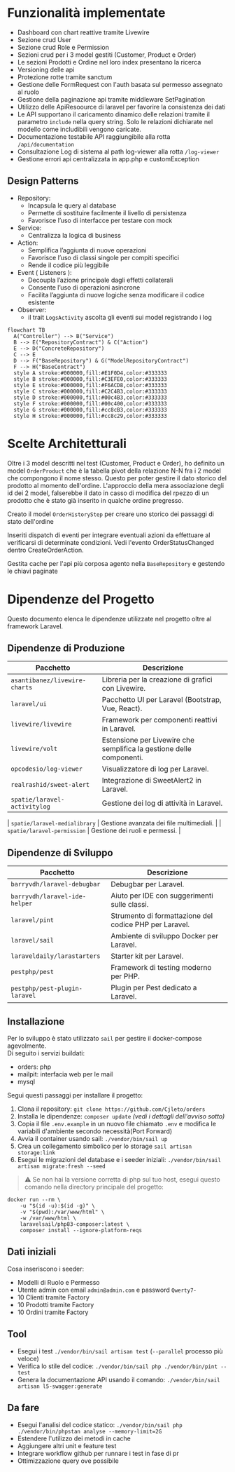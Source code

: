 
# Funzionalità implementate
- Dashboard con chart reattive tramite Livewire
- Sezione crud User
- Sezione crud Role e Permission
- Sezioni crud per i 3 model gestiti (Customer, Product e Order)
- Le sezioni Prodotti e Ordine nel loro index presentano la ricerca 
- Versioning delle api
- Protezione rotte tramite sanctum
- Gestione delle FormRequest con l'auth basata sul permesso assegnato al ruolo
- Gestione della paginazione api tramite middleware SetPagination
- Utilizzo delle ApiResoource di laravel per favorire la consistenza dei dati
- Le API supportano il caricamento dinamico delle relazioni tramite il parametro `include` nella query string. Solo le relazioni dichiarate nel modello come includibili vengono caricate.
- Documentazione testabile API raggiungibile alla rotta `/api/documentation`
- Consultazione Log di sistema al path log-viewer alla rotta `/log-viewer`
- Gestione errori api centralizzata in app.php e customException

## Design Patterns
- Repository:
    - Incapsula le query al database  
    - Permette di sostituire facilmente il livello di persistenza  
    - Favorisce l’uso di interfacce per testare con mock 
- Service:
    - Centralizza la logica di business
- Action:
    - Semplifica l’aggiunta di nuove operazioni
    - Favorisce l’uso di classi singole per compiti specifici
    - Rende il codice più leggibile
- Event ( Listeners ):
    - Decoupla l’azione principale dagli effetti collaterali
    - Consente l’uso di operazioni asincrone
    - Facilita l’aggiunta di nuove logiche senza modificare il codice esistente
- Observer: 
    - il trait `LogsActivity` ascolta gli eventi sui model registrando i log

```mermaid
flowchart TB
  A("Controller") --> B("Service")
  B --> E("RepositoryContract") & C("Action")
  E --> D("ConcreteRepository")
  C --> E
  D --> F("BaseRepository") & G("ModelRepositoryContract")
  F --> H("BaseContract")
  style A stroke:#000000,fill:#E1F0D4,color:#333333
  style B stroke:#000000,fill:#C3EFE0,color:#333333
  style E stroke:#000000,fill:#F6ACD8,color:#333333
  style C stroke:#000000,fill:#C2C4B3,color:#333333
  style D stroke:#000000,fill:#00c4B3,color:#333333
  style F stroke:#000000,fill:#00c400,color:#333333
  style G stroke:#000000,fill:#cc8cB3,color:#333333
  style H stroke:#000000,fill:#cc8c29,color:#333333

```

# Scelte Architetturali
Oltre i 3 model descritti nel test (Customer, Product e Order), ho definito un model `OrderProduct` che è la tabella pivot della relazione N-N fra i 2 model che compongono il nome stesso. Questo per poter gestire il dato storico del prodotto al momento dell'ordine. L'approccio della mera associazione degli id dei 2 model, falserebbe il dato in casso di modifica del rpezzo di un prodotto che è stato già inserito in qualche ordine pregresso.

Creato il model `OrderHistoryStep` per creare uno storico dei passaggi di stato dell'ordine

Inseriti dispatch di eventi per integrare eventuali azioni da effettuare al verificarsi di determinate condizioni. Vedi l'evento OrderStatusChanged dentro CreateOrderAction.

Gestita cache per l'api più corposa agento nella `BaseRepository` e gestendo le chiavi paginate


# Dipendenze del Progetto
Questo documento elenca le dipendenze utilizzate nel progetto oltre al framework Laravel.

## Dipendenze di Produzione

| Pacchetto | Descrizione |
|-----------|------------|
| `asantibanez/livewire-charts` | Libreria per la creazione di grafici con Livewire. |
| `laravel/ui` | Pacchetto UI per Laravel (Bootstrap, Vue, React). |
| `livewire/livewire` | Framework per componenti reattivi in Laravel. |
| `livewire/volt` | Estensione per Livewire che semplifica la gestione delle componenti. |
| `opcodesio/log-viewer` | Visualizzatore di log per Laravel. |
| `realrashid/sweet-alert` | Integrazione di SweetAlert2 in Laravel. |
| `spatie/laravel-activitylog` | Gestione dei log di attività in Laravel. |

| `spatie/laravel-medialibrary` | Gestione avanzata dei file multimediali. |
| `spatie/laravel-permission` | Gestione dei ruoli e permessi. |

## Dipendenze di Sviluppo

| Pacchetto | Descrizione |
|-----------|------------|
| `barryvdh/laravel-debugbar` | Debugbar per Laravel. |
| `barryvdh/laravel-ide-helper` | Aiuto per IDE con suggerimenti sulle classi. |
| `laravel/pint` | Strumento di formattazione del codice PHP per Laravel. |
| `laravel/sail` | Ambiente di sviluppo Docker per Laravel. |
| `laraveldaily/larastarters` | Starter kit per Laravel. |
| `pestphp/pest` | Framework di testing moderno per PHP. |
| `pestphp/pest-plugin-laravel` | Plugin per Pest dedicato a Laravel. |


## Installazione
Per lo sviluppo è stato utilizzato `sail` per gestire il docker-compose agevolmente.\
Di seguito i servizi buildati:
- orders: php
- mailpit: interfacia web per le mail
- mysql

Segui questi passaggi per installare il progetto:
1. Clona il repository: `git clone https://github.com/Cjleto/orders`
2. Installa le dipendenze: `composer update` *(vedi i dettagli dell'avviso sotto)*
3. Copia il file `.env.example` in un nuovo file chiamato `.env` e modifica le variabili d'ambiente secondo necessità(Port Forward)
4. Avvia il container usando sail: `./vendor/bin/sail up`
5. Crea un collegamento simbolico per lo storage `sail artisan storage:link`
6. Esegui le migrazioni del database e i seeder iniziali: `./vendor/bin/sail artisan migrate:fresh --seed`
  
> :warning: Se non hai la versione corretta di php sul tuo host, esegui questo comando nella directory principale del progetto:
```
docker run --rm \
	-u "$(id -u):$(id -g)" \
	-v "$(pwd):/var/www/html" \
	-w /var/www/html \
	laravelsail/php83-composer:latest \
	composer install --ignore-platform-reqs
```

## Dati iniziali

Cosa inseriscono i seeder:
- Modelli di Ruolo e Permesso
- Utente admin con email `admin@admin.com` e password `Qwerty7-`
- 10 Clienti tramite Factory
- 10 Prodotti tramite Factory
- 10 Ordini tramite Factory

## Tool
- Esegui i test `./vendor/bin/sail artisan test` (`--parallel` processo più veloce)
- Verifica lo stile del codice: `./vendor/bin/sail php ./vendor/bin/pint --test`
- Genera la documentazione API usando il comando: `./vendor/bin/sail artisan l5-swagger:generate`

## Da fare
- Esegui l'analisi del codice statico: `./vendor/bin/sail php ./vendor/bin/phpstan analyse --memory-limit=2G`
- Estendere l'utilizzo dei metodi in cache
- Aggiungere altri unit e feature test
- Integrare workflow github per runnare i test in fase di pr
- Ottimizzazione query ove possibile

